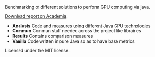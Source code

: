 Benchmarking of different solutions to perform GPU computing via java.

[Download report on Academia](https://www.academia.edu/25403166/Java_GPU_Technologies_comparison).

- **Analysis** Code and measures using different Java GPU technologies
- **Commun** Commun stuff needed across the project like librairies
- **Results** Contains comparison measures
- **Vanilla** Code written in pure Java so as to have base metrics

Licensed under the MIT license.
